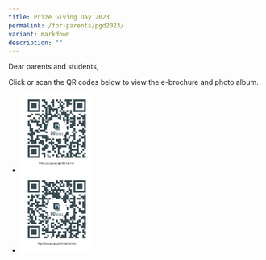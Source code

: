 ```yaml
---
title: Prize Giving Day 2023
permalink: /for-parents/pgd2023/
variant: markdown
description: ""
---
```

Dear parents and students,

Click or scan the QR codes below to view the e-brochure and photo album.

*  <a target="_blank" href="https://go.gov.sg/pgd2023photos">  <img src="/images/album_qr_code.png" style="width:30%"></a><br>
*  <a target="_blank" href="https://go.gov.sg/pgd2023ebrochure"> <img src="/images/brochure_qr_code.png" style="width:30%"></a>